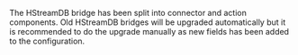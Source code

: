 The HStreamDB bridge has been split into connector and action components. Old HStreamDB bridges will be upgraded automatically but it is recommended to do the upgrade manually as new fields has been added to the configuration.
